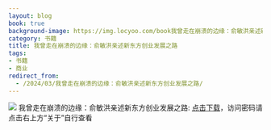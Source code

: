 ```yaml
---
layout: blog
book: true
background-image: https://img.locyoo.com/book我曾走在崩溃的边缘：俞敏洪亲述新东方创业发展之路.jpg
category: 书籍
title: 我曾走在崩溃的边缘：俞敏洪亲述新东方创业发展之路
tags:
- 书籍
- 商业
redirect_from:
  - /2024/03/我曾走在崩溃的边缘：俞敏洪亲述新东方创业发展之路/
---
```

![](https://img.locyoo.com/book我曾走在崩溃的边缘：俞敏洪亲述新东方创业发展之路.jpg)
我曾走在崩溃的边缘：俞敏洪亲述新东方创业发展之路: <a name = "ref1" href="https://url18.ctfile.com/f/50983618-1380725158-702a85?p=3619">点击下载</a>，访问密码请点击右上方“关于”自行查看